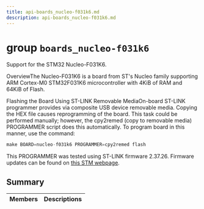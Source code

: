 ```yaml
---
title: api-boards_nucleo-f031k6.md
description: api-boards_nucleo-f031k6.md
---
```

# group `boards_nucleo-f031k6` 

Support for the STM32 Nucleo-F031K6.

OverviewThe Nucleo-F031K6 is a board from ST's Nucleo family supporting ARM Cortex-M0 STM32F031K6 microcontroller with 4KiB of RAM and 64KiB of Flash.

Flashing the Board Using ST-LINK Removable MediaOn-board ST-LINK programmer provides via composite USB device removable media. Copying the HEX file causes reprogramming of the board. This task could be performed manually; however, the cpy2remed (copy to removable media) PROGRAMMER script does this automatically. To program board in this manner, use the command: 
```cpp
make BOARD=nucleo-f031k6 PROGRAMMER=cpy2remed flash
```
This PROGRAMMER was tested using ST-LINK firmware 2.37.26. Firmware updates can be found on [this STM webpage](https://www.st.com/en/development-tools/stsw-link007.html).

## Summary

 Members                        | Descriptions                                
--------------------------------|---------------------------------------------

